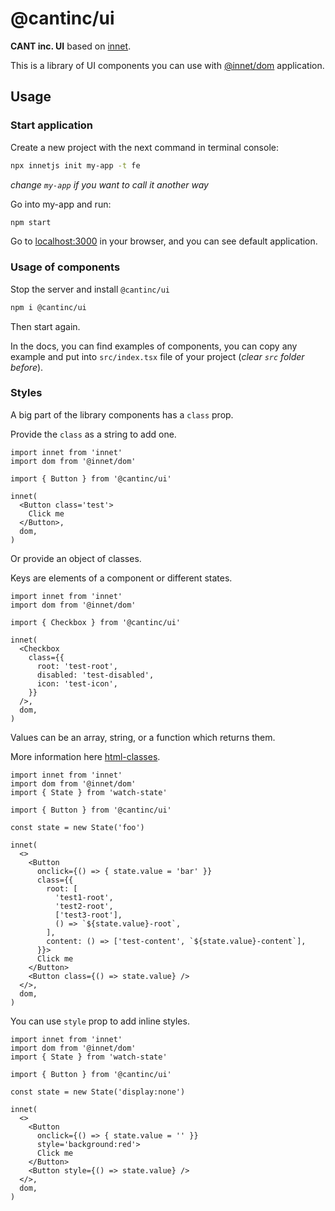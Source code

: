 # @cantinc/ui

**CANT inc. UI** based on [innet](https://www.npmjs.com/package/innet).

This is a library of UI components you can use with [@innet/dom](https://www.npmjs.com/package/@innet/dom) application.

## Usage

### Start application

Create a new project with the next command in terminal console:

```bash
npx innetjs init my-app -t fe
```

*change `my-app` if you want to call it another way*

Go into my-app and run:

```bash
npm start
```

Go to [localhost:3000](http://localhost:3000) in your browser, and you can see default application.

### Usage of components

Stop the server and install `@cantinc/ui`

```bash
npm i @cantinc/ui
```

Then start again.

In the docs, you can find examples of components, you can copy any example and put into `src/index.tsx` file of your project (*clear `src` folder before*).


### Styles

A big part of the library components has a `class` prop.

Provide the `class` as a string to add one.

```tsx
import innet from 'innet'
import dom from '@innet/dom'

import { Button } from '@cantinc/ui'

innet(
  <Button class='test'>
    Click me
  </Button>,
  dom,
)
```

Or provide an object of classes.

Keys are elements of a component or different states.

```tsx
import innet from 'innet'
import dom from '@innet/dom'

import { Checkbox } from '@cantinc/ui'

innet(
  <Checkbox
    class={{
      root: 'test-root',
      disabled: 'test-disabled',
      icon: 'test-icon',
    }}
  />,
  dom,
)
```

Values can be an array, string, or a function which returns them.

More information here [html-classes](https://www.npmjs.com/package/html-classes).

```tsx
import innet from 'innet'
import dom from '@innet/dom'
import { State } from 'watch-state'

import { Button } from '@cantinc/ui'

const state = new State('foo')

innet(
  <>
    <Button
      onclick={() => { state.value = 'bar' }}
      class={{
        root: [
          'test1-root',
          'test2-root',
          ['test3-root'],
          () => `${state.value}-root`,
        ],
        content: () => ['test-content', `${state.value}-content`],
      }}>
      Click me
    </Button>
    <Button class={() => state.value} />
  </>,
  dom,
)
```

You can use `style` prop to add inline styles.

```tsx
import innet from 'innet'
import dom from '@innet/dom'
import { State } from 'watch-state'

import { Button } from '@cantinc/ui'

const state = new State('display:none')

innet(
  <>
    <Button
      onclick={() => { state.value = '' }}
      style='background:red'>
      Click me
    </Button>
    <Button style={() => state.value} />
  </>,
  dom,
)
```
